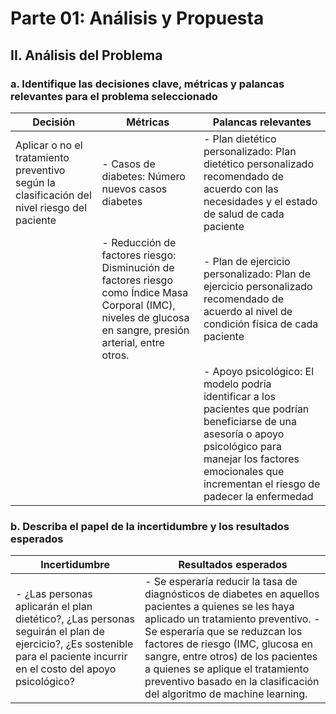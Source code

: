 # Parte 01: Análisis y Propuesta #

## II. Análisis del Problema ## 

### a. Identifique las decisiones clave, métricas y palancas relevantes para el problema seleccionado ###


| Decisión | Métricas | Palancas relevantes |
|----------|----------|---------------------|
| Aplicar o no el tratamiento preventivo según la clasificación del nivel riesgo del paciente | - Casos de diabetes: Número nuevos casos diabetes | - Plan dietético personalizado: Plan dietético personalizado recomendado de acuerdo con las necesidades y el estado de salud de cada paciente |
|  | - Reducción de factores riesgo: Disminución de factores riesgo como Índice Masa Corporal (IMC), niveles de glucosa en sangre, presión arterial,  entre otros. | - Plan de ejercicio personalizado: Plan de ejercicio personalizado recomendado de acuerdo al nivel de condición física de cada paciente|
|   |   | - Apoyo psicológico: El modelo podría  identificar a los pacientes que podrían beneficiarse de una asesoría o apoyo psicológico para manejar los factores emocionales que incrementan el riesgo de padecer la enfermedad| 


### b. Describa el papel de la incertidumbre y los resultados esperados ###

   
    


| Incertidumbre | Resultados esperados |
| --- | --- |
| - ¿Las personas aplicarán el plan dietético?,  ¿Las personas seguirán el plan de ejercicio?,  ¿Es sostenible para el paciente incurrir en el costo del apoyo psicológico? | - Se esperaría reducir la tasa de diagnósticos de diabetes en aquellos pacientes a quienes se les haya aplicado un tratamiento preventivo. - Se esperaría que se reduzcan los factores de riesgo (IMC, glucosa en sangre, entre otros) de los pacientes a quienes se aplique el tratamiento preventivo basado en la clasificación del algoritmo de machine learning. |
